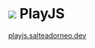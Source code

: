 # ![](https://github.com/salteadorneo/playjs/blob/main/public/icon.svg) PlayJS

[playjs.salteadorneo.dev](https://playjs.salteadorneo.dev/)
